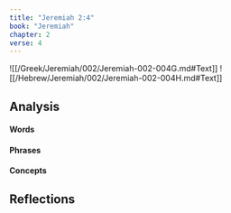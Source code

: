 ```yaml
---
title: "Jeremiah 2:4"
book: "Jeremiah"
chapter: 2
verse: 4
---
```

![[/Greek/Jeremiah/002/Jeremiah-002-004G.md#Text]]
![[/Hebrew/Jeremiah/002/Jeremiah-002-004H.md#Text]]

## Analysis

#### Words

#### Phrases

#### Concepts

## Reflections

